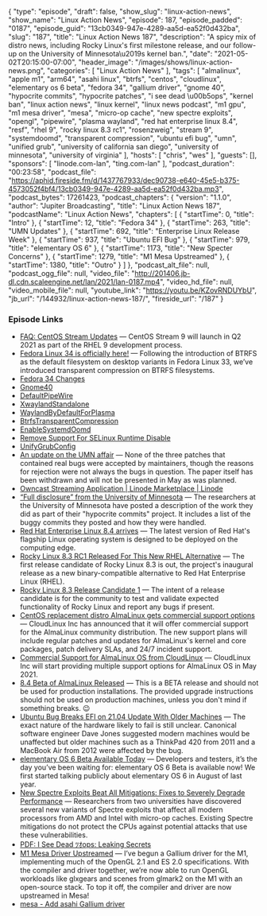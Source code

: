{
  "type": "episode",
  "draft": false,
  "show_slug": "linux-action-news",
  "show_name": "Linux Action News",
  "episode": 187,
  "episode_padded": "0187",
  "episode_guid": "13cb0349-947e-4289-aa5d-ea52f0d432ba",
  "slug": "187",
  "title": "Linux Action News 187",
  "description": "A spicy mix of distro news, including Rocky Linux's first milestone release, and our follow-up on the University of Minnesota\u2019s kernel ban.",
  "date": "2021-05-02T20:15:00-07:00",
  "header_image": "/images/shows/linux-action-news.png",
  "categories": [
    "Linux Action News"
  ],
  "tags": [
    "almalinux",
    "apple m1",
    "arm64",
    "asahi linux",
    "btrfs",
    "centos",
    "cloudlinux",
    "elementary os 6 beta",
    "fedora 34",
    "gallium driver",
    "gnome 40",
    "hypocrite commits",
    "hypocrite patches",
    "i see dead \u00b5ops",
    "kernel ban",
    "linux action news",
    "linux kernel",
    "linux news podcast",
    "m1 gpu",
    "m1 mesa driver",
    "mesa",
    "micro-op cache",
    "new spectre exploits",
    "opengl",
    "pipewire",
    "plasma wayland",
    "red hat enterprise linux 8.4",
    "resf",
    "rhel 9",
    "rocky linux 8.3 rc1",
    "rosenzweig",
    "stream 9",
    "systemdoomd",
    "transparent compression",
    "ubuntu efi bug",
    "umn",
    "unified grub",
    "university of california san diego",
    "university of minnesota",
    "university of virginia"
  ],
  "hosts": [
    "chris",
    "wes"
  ],
  "guests": [],
  "sponsors": [
    "linode.com-lan",
    "ting.com-lan"
  ],
  "podcast_duration": "00:23:58",
  "podcast_file": "https://aphid.fireside.fm/d/1437767933/dec90738-e640-45e5-b375-4573052f4bf4/13cb0349-947e-4289-aa5d-ea52f0d432ba.mp3",
  "podcast_bytes": 17261423,
  "podcast_chapters": {
    "version": "1.1.0",
    "author": "Jupiter Broadcasting",
    "title": "Linux Action News 187",
    "podcastName": "Linux Action News",
    "chapters": [
      {
        "startTime": 0,
        "title": "Intro"
      },
      {
        "startTime": 12,
        "title": "Fedora 34"
      },
      {
        "startTime": 263,
        "title": "UMN Updates"
      },
      {
        "startTime": 692,
        "title": "Enterprise Linux Release Week"
      },
      {
        "startTime": 937,
        "title": "Ubuntu EFI Bug"
      },
      {
        "startTime": 979,
        "title": "elementary OS 6"
      },
      {
        "startTime": 1173,
        "title": "New Specter Concerns"
      },
      {
        "startTime": 1279,
        "title": "M1 Mesa Upstreamed"
      },
      {
        "startTime": 1380,
        "title": "Outro"
      }
    ]
  },
  "podcast_alt_file": null,
  "podcast_ogg_file": null,
  "video_file": "http://201406.jb-dl.cdn.scaleengine.net/lan/2021/lan-0187.mp4",
  "video_hd_file": null,
  "video_mobile_file": null,
  "youtube_link": "https://youtu.be/KZovRNDUYbU",
  "jb_url": "/144932/linux-action-news-187/",
  "fireside_url": "/187"
}


### Episode Links

  * [FAQ: CentOS Stream Updates](https://www.redhat.com/en/blog/faq-centos-stream-updates#Q1 "FAQ: CentOS Stream Updates") — CentOS Stream 9 will launch in Q2 2021 as part of the RHEL 9 development process. 
  * [Fedora Linux 34 is officially here!](https://fedoramagazine.org/announcing-fedora-34/ "Fedora Linux 34 is officially here!") — Following the introduction of BTRFS as the default filesystem on desktop variants in Fedora Linux 33, we’ve introduced transparent compression on BTRFS filesystems. 
  * [Fedora 34 Changes](https://fedoraproject.org/wiki/Releases/34/ChangeSet "Fedora 34 Changes")
  * [Gnome40](https://fedoraproject.org/wiki/Changes/Gnome40 "Gnome40")
  * [DefaultPipeWire](https://fedoraproject.org/wiki/Changes/DefaultPipeWire "DefaultPipeWire")
  * [XwaylandStandalone](https://fedoraproject.org/wiki/Changes/XwaylandStandalone "XwaylandStandalone")
  * [WaylandByDefaultForPlasma](https://fedoraproject.org/wiki/Changes/WaylandByDefaultForPlasma "WaylandByDefaultForPlasma")
  * [BtrfsTransparentCompression](https://fedoraproject.org/wiki/Changes/BtrfsTransparentCompression "BtrfsTransparentCompression")
  * [EnableSystemdOomd](https://fedoraproject.org/wiki/Changes/EnableSystemdOomd "EnableSystemdOomd")
  * [Remove Support For SELinux Runtime Disable](https://fedoraproject.org/wiki/Changes/Remove_Support_For_SELinux_Runtime_Disable "Remove Support For SELinux Runtime Disable")
  * [UnifyGrubConfig](https://fedoraproject.org/wiki/Changes/UnifyGrubConfig "UnifyGrubConfig")
  * [An update on the UMN affair](https://lwn.net/Articles/854645/ "An update on the UMN affair") — None of the three patches that contained real bugs were accepted by maintainers, though the reasons for rejection were not always the bugs in question. The paper itself has been withdrawn and will not be presented in May as was planned. 
  * [Owncast Streaming Application | Linode Marketplace | Linode](https://www.linode.com/marketplace/apps/owncast/owncast/?utm_campaign=One-Click+%7C+Owncast&utm_medium=social&utm_source=twitter "Owncast Streaming Application | Linode Marketplace | Linode")
  * [“Full disclosure” from the University of Minnesota](https://lwn.net/Articles/854775/rss "“Full disclosure” from the University of Minnesota") — The researchers at the University of Minnesota have posted a description of the work they did as part of their "hypocrite commits" project. It includes a list of the buggy commits they posted and how they were handled. 
  * [Red Hat Enterprise Linux 8.4 arrives](https://www.zdnet.com/article/red-hat-enterprise-linux-8-4-arrives-and-take-linux-to-computings-edge/ "Red Hat Enterprise Linux 8.4 arrives") — The latest version of Red Hat's flagship Linux operating system is designed to be deployed on the computing edge. 
  * [Rocky Linux 8.3 RC1 Released For This New RHEL Alternative](https://www.phoronix.com/scan.php?page=news_item&px=Rocky-Linux-8.3-RC1 "Rocky Linux 8.3 RC1 Released For This New RHEL Alternative") — The first release candidate of Rocky Linux 8.3 is out, the project's inaugural release as a new binary-compatible alternative to Red Hat Enterprise Linux (RHEL). 
  * [Rocky Linux 8.3 Release Candidate 1](https://forums.rockylinux.org/t/rocky-linux-8-3-rc1-available-now/2393 "Rocky Linux 8.3 Release Candidate 1") — The intent of a release candidate is for the community to test and validate expected functionality of Rocky Linux and report any bugs if present. 
  * [CentOS replacement distro AlmaLinux gets commercial support options](https://arstechnica.com/gadgets/2021/04/centos-replacement-distro-almalinux-gets-commercial-support-options/ "CentOS replacement distro AlmaLinux gets commercial support options") — CloudLinux Inc has announced that it will offer commercial support for the AlmaLinux community distribution. The new support plans will include regular patches and updates for AlmaLinux's kernel and core packages, patch delivery SLAs, and 24/7 incident support. 
  * [Commercial Support for AlmaLinux OS from CloudLinux](https://almalinux.org/support/ "Commercial Support for AlmaLinux OS from CloudLinux") — CloudLinux Inc will start providing multiple support options for AlmaLinux OS in May 2021. 
  * [8.4 Beta of AlmaLinux Released](https://wiki.almalinux.org/release-notes/8.4-beta.html#beta-release "8.4 Beta of AlmaLinux Released") — This is a BETA release and should not be used for production installations. The provided upgrade instructions should not be used on production machines, unless you don't mind if something breaks. 😉 
  * [Ubuntu Bug Breaks EFI on 21.04 Update With Older Machines](https://www.tomshardware.com/news/ubuntu-bug-breaks-efi-on-21-04-update-with-older-machines "Ubuntu Bug Breaks EFI on 21.04 Update With Older Machines") — The exact nature of the hardware likely to fail is still unclear. Canonical software engineer Dave Jones suggested modern machines would be unaffected but older machines such as a ThinkPad 420 from 2011 and a MacBook Air from 2012 were affected by the bug.
  * [elementary OS 6 Beta Available Today](https://blog.elementary.io/elementary-os-6-odin-beta/ "elementary OS 6 Beta Available Today") — Developers and testers, it’s the day you’ve been waiting for: elementary OS 6 Beta is available now! We first started talking publicly about elementary OS 6 in August of last year. 
  * [New Spectre Exploits Beat All Mitigations: Fixes to Severely Degrade Performance](https://www.tomshardware.com/news/new-spectre-exploits-avoid-all-mitigations-fixes-to-degrade-performance "New Spectre Exploits Beat All Mitigations: Fixes to Severely Degrade Performance") — Researchers from two universities have discovered several new variants of Spectre exploits that affect all modern processors from AMD and Intel with micro-op caches. Existing Spectre mitigations do not protect the CPUs against potential attacks that use these vulnerabilities. 
  * [PDF: I See Dead ﾂｵops: Leaking Secrets](https://www.cs.virginia.edu/%E2%80%BEav6ds/papers/isca2021a.pdf "PDF: I See Dead ﾂｵops: Leaking Secrets")
  * [M1 Mesa Driver Upstreamed](https://rosenzweig.io/blog/asahi-gpu-part-4.html "M1 Mesa Driver Upstreamed") — I’ve begun a Gallium driver for the M1, implementing much of the OpenGL 2.1 and ES 2.0 specifications. With the compiler and driver together, we’re now able to run OpenGL workloads like glxgears and scenes from glmark2 on the M1 with an open-source stack. To top it off, the compiler and driver are now upstreamed in Mesa! 
  * [mesa - Add asahi Gallium driver](https://cgit.freedesktop.org/mesa/mesa/commit/?id=080b05e29e1f04f22a776057631f4061cf7c1824 "mesa - Add asahi Gallium driver")


